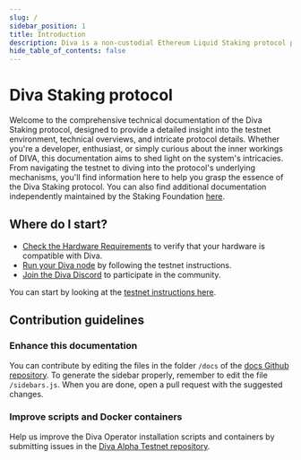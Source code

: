 ```yaml
---
slug: /
sidebar_position: 1
title: Introduction
description: Diva is a non-custodial Ethereum Liquid Staking protocol powered by Distributed Validator Technology (DVT).
hide_table_of_contents: false
---
```


# Diva Staking protocol

Welcome to the comprehensive technical documentation of the Diva Staking protocol, designed to provide a detailed insight into the testnet environment, technical overviews, and intricate protocol details. Whether you're a developer, enthusiast, or simply curious about the inner workings of DIVA, this documentation aims to shed light on the system's intricacies. From navigating the testnet to diving into the protocol's underlying mechanisms, you'll find information here to help you grasp the essence of the Diva Staking protocol. You can also find additional documentation independently maintained by the Staking Foundation [here](https://docs.divastaking.net).

## Where do I start?

- [Check the Hardware Requirements](diva/testnet/hardware/intro) to verify that your hardware is compatible with Diva.
- [Run your Diva node](diva/testnet/install/download) by following the testnet instructions.
- [Join the Diva Discord](https://discord.gg/nektarnetwork) to participate in the community.

You can start by looking at the [testnet instructions here](diva/testnet/intro).

## Contribution guidelines

### Enhance this documentation

You can contribute by editing the files in the folder `/docs` of the [docs Github repository](https://github.com/shamirlabs/docs). To generate the sidebar properly, remember to edit the file `/sidebars.js`. When you are done, open a pull request with the suggested changes.

### Improve scripts and Docker containers

Help us improve the Diva Operator installation scripts and containers by submitting issues in the [Diva Alpha Testnet repository](https://github.com/shamirlabs/diva-alpha-net).
